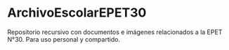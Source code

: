 # ArchivoEscolarEPET30
Repositorio recursivo con documentos e imágenes relacionados a la EPET N°30. Para uso personal y compartido.

